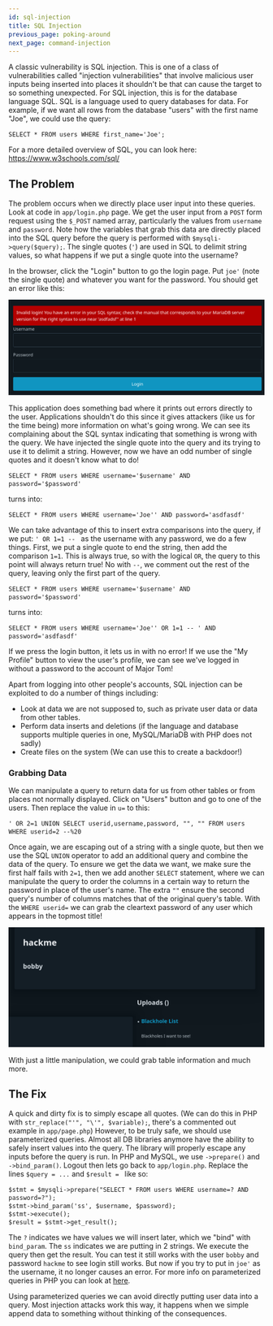 ```yaml
---
id: sql-injection
title: SQL Injection
previous_page: poking-around
next_page: command-injection
---
```



A classic vulnerability is SQL injection. This is one of a class of vulnerabilities called "injection vulnerabilities" that involve malicious user inputs being inserted into places it shouldn't be that can cause the target to so something unexpected. For SQL injection, this is for the database language SQL. SQL is a language used to query databases for data. For example, if we want all rows from the database "users" with the first name "Joe", we could use the query:

```
SELECT * FROM users WHERE first_name='Joe';
```

For a more detailed overview of SQL, you can look here: https://www.w3schools.com/sql/

## The Problem

The problem occurs when we directly place user input into these queries. Look at code in `app/login.php` page. We get the user input from a `POST` form request using the `$_POST` named array, particularly the values from `username` and `password`. Note how the variables that grab this data are directly placed into the SQL query before the query is performed with `$mysqli->query($query);`. The single quotes (`'`) are used in SQL to delimit string values, so what happens if we put a single quote into the username?

In the browser, click the "Login" button to go the login page. Put `joe'` (note the single quote) and whatever you want for the password. You should get an error like this:

![](images/sql-error.png)

This application does something bad where it prints out errors directly to the user. Applications shouldn't do this since it gives attackers (like us for the time being) more information on what's going wrong. We can see its complaining about the SQL syntax indicating that something is wrong with the query. We have injected the single quote into the query and its trying to use it to delimit a string. However, now we have an odd number of single quotes and it doesn't know what to do!

```
SELECT * FROM users WHERE username='$username' AND password='$password' 
```

turns into:

```
SELECT * FROM users WHERE username='Joe'' AND password='asdfasdf'
```

We can take advantage of this to insert extra comparisons into the query, if we put: `' OR 1=1 -- ` as the username with any password, we do a few things. First, we put a single quote to end the string, then add the comparison `1=1`. This is always true, so with the logical `OR`, the query to this point will always return true! No with ` -- `, we comment out the rest of the query, leaving only the first part of the query.

```
SELECT * FROM users WHERE username='$username' AND password='$password' 
```

turns into:

```
SELECT * FROM users WHERE username='Joe'' OR 1=1 -- ' AND password='asdfasdf'
```

If we press the login button, it lets us in with no error! If we use the "My Profile" button to view the user's profile, we can see we've logged in without a password to the account of Major Tom!

Apart from logging into other people's accounts, SQL injection can be exploited to do a number of things including:

- Look at data we are not supposed to, such as private user data or data from other tables.
- Perform data inserts and deletions (if the language and database supports multiple queries in one, MySQL/MariaDB with PHP does not sadly)
- Create files on the system (We can use this to create a backdoor!)

### Grabbing Data

We can manipulate a query to return data for us from other tables or from places not normally displayed. Click on "Users" button and go to one of the users. Then replace the value in `u=` to this:

```
' OR 2=1 UNION SELECT userid,username,password, "", "" FROM users WHERE userid=2 --%20
```

Once again, we are escaping out of a string with a single quote, but then we use the SQL `UNION` operator to add an additional query and combine the data of the query. To ensure we get the data we want, we make sure the first half fails with `2=1`, then we add another `SELECT` statement, where we can manipulate the query to order the columns in a certain way to return the password in place of the user's name. The extra `""` ensure the second query's number of columns matches that of the original query's table. With the `WHERE userid=` we can grab the cleartext password of any user which appears in the topmost title!

![](images/user-password.png)

With just a little manipulation, we could grab table information and much more.

## The Fix

A quick and dirty fix is to simply escape all quotes. (We can do this in PHP with `str_replace("'", "\'", $variable);`, there's a commented out example in `app/page.php`) However, to be truly safe, we should use parameterized queries. Almost all DB libraries anymore have the ability to safely insert values into the query. The library will properly escape any inputs before the query is run. In PHP and MySQL, we use `->prepare()` and `->bind_param()`. Logout then lets go back to `app/login.php`. Replace the lines `$query = ...` and `$result = ` like so:

```
$stmt = $mysqli->prepare("SELECT * FROM users WHERE username=? AND password=?");
$stmt->bind_param('ss', $username, $password);
$stmt->execute();
$result = $stmt->get_result();
```

The `?` indicates we have values we will insert later, which we "bind" with `bind_param`. The `ss` indicates we are putting in 2 strings. We execute the query then get the result. You can test it still works with the user `bobby` and password `hackme` to see login still works. But now if you try to put in `joe'` as the username, it no longer causes an error. For more info on parameterized queries in PHP you can look at [here](https://www.php.net/manual/en/mysqli.quickstart.prepared-statements.php).

Using parameterized queries we can avoid directly putting user data into a query. Most injection attacks work this way, it happens when we simple append data to something without thinking of the consequences.